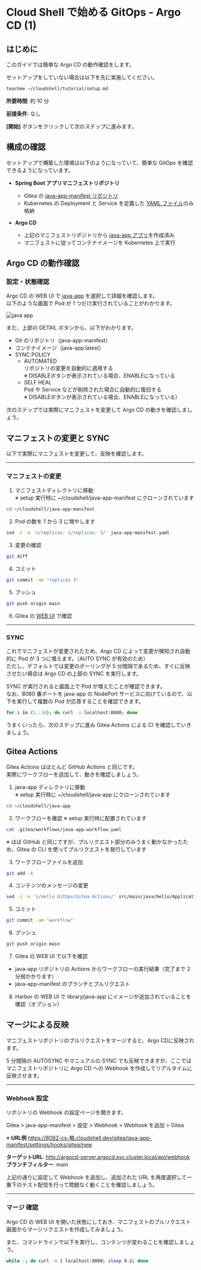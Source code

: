 # Cloud Shell で始める GitOps - Argo CD (1)

## はじめに

このガイドでは簡単な Argo CD の動作確認をします。  

セットアップをしていない場合は以下を先に実施してください。
```bash
teachme ~/cloudshell/tutorial/setup.md
```

**所要時間**: 約 10 分

**前提条件**: なし

**[開始]** ボタンをクリックして次のステップに進みます。


## 構成の確認

セットアップで構築した環境は以下のようになっていて、簡単な GitOps を確認できるようになっています。

- **Spring Boot アプリマニフェストリポジトリ**
    - Gitea の [java-app-manifest リポジトリ](https://8082-$WEB_HOST/gitea/java-app-manifest/)
    - Kubernetes の Deployment と Service を定義した [YAML ファイル](https://8082-$WEB_HOST/gitea/java-app-manifest/src/branch/main/java-app-manifest.yaml)のみ格納

- **Argo CD**
    - 上記のマニフェストリポジトリから [java-app アプリ](https://8081-$WEB_HOST/applications/argocd/java-app)を作成済み
    - マニフェストに従ってコンテナイメージを Kubernetes 上で実行

## Argo CD の動作確認

### 設定・状態確認

Argo CD の WEB UI で [java-app](https://8081-$WEB_HOST/applications/argocd/java-app) を選択して詳細を確認します。  
以下のような画面で Pod が 1 つだけ実行されていることがわかります。

![java app](https://$LIGHTTPD_PORT-$WEB_HOST/argocd_java_app.png)

また、上部の DETAIL ボタンから、以下がわかります。
- Git のリポジトリ（java-app-manifest）
- コンテナイメージ（java-app:latest）
- SYNC POLICY
    - AUTOMATED  
      リポジトリの変更を自動的に適用する  
      ※ DISABLEボタンが表示されている場合、ENABLEになっている
    - SELF HEAL  
      Pod や Service などが削除された場合に自動的に復旧する  
      ※ DISABLEボタンが表示されている場合、ENABLEになっている）

次のステップでは実際にマニフェストを変更して Argo CD の動きを確認しましょう。

## マニフェストの変更と SYNC

以下で実際にマニフェストを変更して、反映を確認します。  

---
### マニフェストの変更

1. マニフェストディレクトリに移動  
   ※ setup 実行時に ~/cloudshell/java-app-manifest にクローンされています
```bash
cd ~/cloudshell/java-app-manifest
```

2. Pod の数を 1 から 3 に増やします
```bash
sed -i -e 's/replicas: 1/replicas: 3/' java-app-manifest.yaml
```

3. 変更の確認
```bash
git diff
```
4. コミット
```bash
git commit -am "replicas 3"
```

5. プッシュ
```bash
git push origin main
```

6. Gitea の [WEB UI](https://8082-$WEB_HOST/gitea/java-app-manifest) で確認

---
### SYNC

これでマニフェストが変更されたため、Argo CD によって変更が検知され自動的に Pod が 3 つに増えます。（AUTO SYNC が有効のため）  
ただし、デフォルトでは変更のポーリングが 5 分間隔であるため、すぐに反映させたい場合は Argo CD の上部の SYNC を実行します。


SYNC が実行されると画面上で Pod が増えたことが確認できます。  
なお、8080 番ポートを java-app の NodePort サービスに向けているので、以下を実行して複数の Pod が応答することを確認できます。
```bash
for i in {1..10}; do curl -s localhost:8080; done
```
うまくいったら、次のステップに進み Gitea Actions による CI を確認していきましょう。

## Gitea Actions

Gitea Actions はほとんど GitHub Actions と同じです。  
実際にワークフローを追加して、動きを確認しましょう。

1. java-app ディレクトリに移動  
   ※ setup 実行時に ~/cloudshell/java-app にクローンされています
```bash
cd ~/cloudshell/java-app
```

2. ワークフローを確認
   ※ setup 実行時に配置されています
```bash
cat .gitea/workflows/java-app-workflow.yaml
```
※ ほぼ GitHub と同じですが、プルリクエスト部分のみうまく動かなかったため、Gitea の CLI を使ってプルリクエストを発行しています

3. ワークフローファイルを追加
```bash
git add -A
```

4. コンテンツのメッセージの変更
```bash
sed -i -e 's/Hello GitOps/Gitea Actions/' src/main/java/hello/Application.java 
```

5. コミット
```bash
git commit -am "workflow"
```

6. プッシュ
```bash
git push origin main
```

7. Gitea の WEB UI で以下を確認
- java-app リポジトリの Actions からワークフローの実行結果（完了まで 2 分弱かかります）
- java-app-manifest のブランチとプルリクエスト

8. Harbor の WEB UI で library/java-app にイメージが追加されていることを確認（オプション）

## マージによる反映

マニフェストリポジトリのプルリクエストをマージすると、Argo CDに反映されます。  

5 分間隔の AUTOSYNC やマニュアルの SYNC でも反映できますが、ここではマニフェストリポジトリに Argo CD への Webhook を作成してリアルタイムに反映させます。

---

### Webhook 設定

リポジトリの Webhook の設定ページを開きます。

Gitea > java-app-manifest > 設定 > Webhook > Webhook を追加 > Gitea

※ **URL例** https://8082-cs-略.cloudshell.dev/gitea/java-app-manifest/settings/hooks/gitea/new

**ターゲットURL**: http://argocd-server.argocd.svc.cluster.local/api/webhook  
**ブランチフィルター**: main

上記の通りに設定して Webhook を追加し、追加された URL を再度選択して一番下のテスト配信を行って問題なく動くことを確認しましょう。

---

### マージ 確認

Argo CD の WEB UI を開いた状態にしておき、マニフェストのプルリクエスト画面からマージリクエストを作成してみましょう。

また、コマンドラインで以下を実行し、コンテンツが変わることを確認しましょう。
```bash
while :; do curl -m 1 localhost:8080; sleep 0.2; done
```
